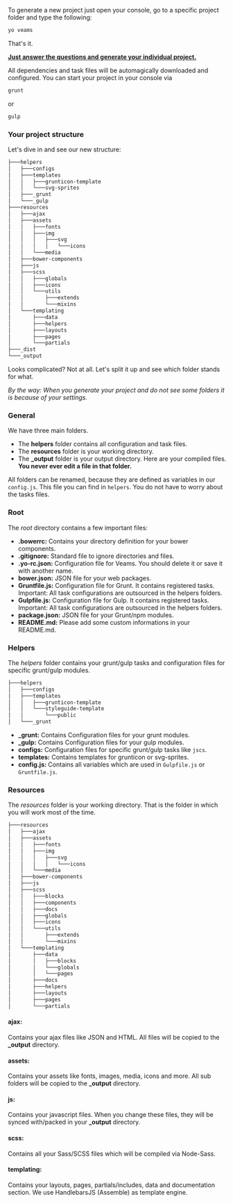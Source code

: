 To generate a new project just open your console, go to a specific project folder and type the following:

``` bash
yo veams
```

That's it.

[**Just answer the questions and generate your individual project.**](/veams-cli/project/)

All dependencies and task files will be automagically downloaded and configured. You can start your project in your console via 

``` bash
grunt
```
or 
``` bash
gulp
```

### Your project structure

Let's dive in and see our new structure:

``` bash
├───helpers
│   ├───configs
│   ├───templates
│   │   ├───grunticon-template
│   │   └───svg-sprites
│   ├───_grunt
│   └───_gulp
├───resources
│   ├───ajax
│   ├───assets
│   │   ├───fonts
│   │   ├───img
│   │   │   ├───svg
│   │   │   │   └───icons
│   │   └───media
│   ├───bower-components
│   ├───js
│   ├───scss
│   │   ├───globals
│   │   ├───icons
│   │   └───utils
│   │       ├───extends
│   │       └───mixins
│   └───templating
│       ├───data
│       ├───helpers
│       ├───layouts
│       ├───pages
│       └───partials
├───_dist
└───_output
```

Looks complicated? Not at all. Let's split it up and see which folder stands for what.

_By the way: When you generate your project and do not see some folders it is because of your settings._

### General

We have three main folders.
* The **helpers** folder contains all configuration and task files.
* The **resources** folder is your working directory.
* The **_output** folder is your output directory. Here are your compiled files. **You never ever edit a file in that folder.**

All folders can be renamed, because they are defined as variables in our `config.js`. This file you can find in `helpers`. You do not have to worry about the tasks files.

### Root

The _root_ directory contains a few important files:

* **.bowerrc:** Contains your directory definition for your bower components.
* **.gitignore:** Standard file to ignore directories and files.
* **.yo-rc.json:** Configuration file for Veams. You should delete it or save it with another name.
* **bower.json:** JSON file for your web packages.
* **Gruntfile.js:** Configuration file for Grunt. It contains registered tasks. Important: All task configurations are outsourced in the helpers folders.
* **Gulpfile.js:** Configuration file for Gulp. It contains registered tasks. Important: All task configurations are outsourced in the helpers folders.
* **package.json:** JSON file for your Grunt/npm modules.
* **README.md:** Please add some custom informations in your README.md.

### Helpers

The _helpers_ folder contains your grunt/gulp tasks and configuration files for specific grunt/gulp modules.

``` bash
├───helpers
│   ├───configs
│   ├───templates
│   │   ├───grunticon-template
│   │   └───styleguide-template
│   │       └───public
│   └───_grunt
```

* **_grunt:** Contains Configuration files for your grunt modules.
* **_gulp:** Contains Configuration files for your gulp modules.
* **configs:** Configuration files for specific grunt/gulp tasks like `jscs`.
* **templates:** Contains templates for grunticon or svg-sprites.
* **config.js:** Contains all variables which are used in `Gulpfile.js` or `Gruntfile.js`.

### Resources

The _resources_ folder is your working directory. That is the folder in which you will work most of the time.

``` bash
├───resources
│   ├───ajax
│   ├───assets
│   │   ├───fonts
│   │   ├───img
│   │   │   ├───svg
│   │   │   │   └───icons
│   │   └───media
│   ├───bower-components
│   ├───js
│   ├───scss
│   │   ├───blocks
│   │   ├───components
│   │   ├───docs
│   │   ├───globals
│   │   ├───icons
│   │   └───utils
│   │       ├───extends
│   │       └───mixins
│   └───templating
│       ├───data
│       │   ├───blocks
│       │   └───globals
│       │   └───pages
│       ├───docs
│       ├───helpers
│       ├───layouts
│       ├───pages
│       └───partials
```

#### ajax:

Contains your ajax files like JSON and HTML. All files will be copied to the **_output** directory.

#### assets:

Contains your assets like fonts, images, media, icons and more. All sub folders will be copied to the **_output** directory.

#### js:

Contains your javascript files. When you change these files, they will be synced with/packed in your **_output** directory.

#### scss:

Contains all your Sass/SCSS files which will be compiled via Node-Sass.

#### templating:

Contains your layouts, pages, partials/includes, data and documentation section. We use HandlebarsJS (Assemble) as template engine.

